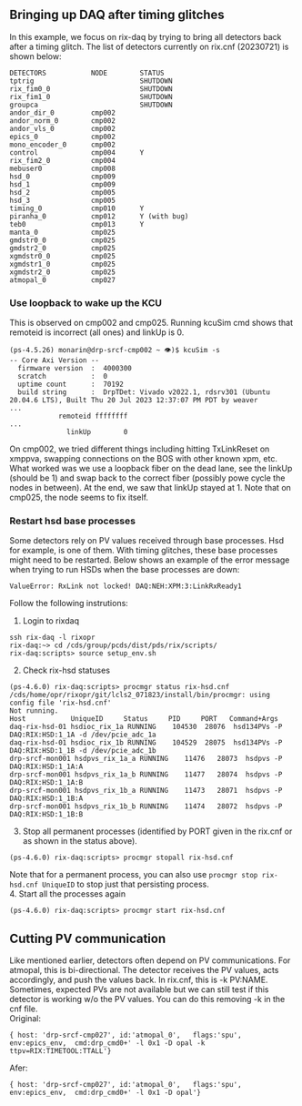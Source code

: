 ## Bringing up DAQ after timing glitches
In this example, we focus on rix-daq by trying to bring all detectors back after a timing glitch. The list of detectors currently on rix.cnf (20230721) is shown below:
```
DETECTORS           NODE        STATUS
tptrig                          SHUTDOWN
rix_fim0_0                      SHUTDOWN
rix_fim1_0                      SHUTDOWN
groupca                         SHUTDOWN
andor_dir_0         cmp002      
andor_norm_0        cmp002
andor_vls_0         cmp002
epics_0             cmp002
mono_encoder_0      cmp002
control             cmp004      Y
rix_fim2_0          cmp004
mebuser0            cmp008
hsd_0               cmp009      
hsd_1               cmp009
hsd_2               cmp005
hsd_3               cmp005
timing_0            cmp010      Y
piranha_0           cmp012      Y (with bug)
teb0                cmp013      Y
manta_0             cmp025
gmdstr0_0           cmp025
gmdstr2_0           cmp025
xgmdstr0_0          cmp025
xgmdstr1_0          cmp025
xgmdstr2_0          cmp025
atmopal_0           cmp027
```
### Use loopback to wake up the KCU
This is observed on cmp002 and cmp025. Running kcuSim cmd shows that remoteid is incorrect (all ones) and linkUp is 0. 
```
(ps-4.5.26) monarin@drp-srcf-cmp002 ~ 👁)$ kcuSim -s
-- Core Axi Version --
  firmware version  :  4000300
  scratch           :  0
  uptime count      :  70192
  build string      :  DrpTDet: Vivado v2022.1, rdsrv301 (Ubuntu 20.04.6 LTS), Built Thu 20 Jul 2023 12:37:07 PM PDT by weaver
...
            remoteid ffffffff
...
              linkUp        0

```
On cmp002, we tried different things including hitting TxLinkReset on xmppva, swapping connections on the BOS with other known xpm, etc. What worked was we use a loopback fiber on the dead lane, see the linkUp (should be 1) and swap back to the correct fiber (possibly powe cycle the nodes in between). At the end, we saw that linkUp stayed at 1.
Note that on cmp025, the node seems to fix itself.
### Restart hsd base processes
Some detectors rely on PV values received through base processes. Hsd for example, is one of them. With timing glitches, these base processes might need to be restarted. Below shows an example of the error message when trying to run HSDs when the base processes are down:
```
ValueError: RxLink not locked! DAQ:NEH:XPM:3:LinkRxReady1
```
Follow the following instrutions:
1. Login to rixdaq
```
ssh rix-daq -l rixopr
rix-daq:~> cd /cds/group/pcds/dist/pds/rix/scripts/
rix-daq:scripts> source setup_env.sh
```
2. Check rix-hsd statuses
```
(ps-4.6.0) rix-daq:scripts> procmgr status rix-hsd.cnf 
/cds/home/opr/rixopr/git/lcls2_071823/install/bin/procmgr: using config file 'rix-hsd.cnf'
Not running.
Host           UniqueID     Status     PID     PORT   Command+Args
daq-rix-hsd-01 hsdioc_rix_1a RUNNING    104530  28076  hsd134PVs -P DAQ:RIX:HSD:1_1A -d /dev/pcie_adc_1a
daq-rix-hsd-01 hsdioc_rix_1b RUNNING    104529  28075  hsd134PVs -P DAQ:RIX:HSD:1_1B -d /dev/pcie_adc_1b
drp-srcf-mon001 hsdpvs_rix_1a_a RUNNING    11476   28073  hsdpvs -P DAQ:RIX:HSD:1_1A:A
drp-srcf-mon001 hsdpvs_rix_1a_b RUNNING    11477   28074  hsdpvs -P DAQ:RIX:HSD:1_1A:B
drp-srcf-mon001 hsdpvs_rix_1b_a RUNNING    11473   28071  hsdpvs -P DAQ:RIX:HSD:1_1B:A
drp-srcf-mon001 hsdpvs_rix_1b_b RUNNING    11474   28072  hsdpvs -P DAQ:RIX:HSD:1_1B:B
```
3. Stop all permanent processes (identified by PORT given in the rix.cnf or as shown in the status above).
```
(ps-4.6.0) rix-daq:scripts> procmgr stopall rix-hsd.cnf
```
Note that for a permanent process, you can also use `procmgr stop rix-hsd.cnf UniqueID` to stop just that persisting process.  
4. Start all the processes again
```
(ps-4.6.0) rix-daq:scripts> procmgr start rix-hsd.cnf
```
## Cutting PV communication
Like mentioned earlier, detectors often depend on PV communications. For atmopal, this is bi-directional. The detector receives the PV values, acts accordingly, and push the values back. In rix.cnf, this is -k PV:NAME. Sometimes, expected PVs are not available but we can still test if this detector is working w/o the PV values. You can do this removing -k in the cnf file.  
Original:   
```
{ host: 'drp-srcf-cmp027', id:'atmopal_0',   flags:'spu', env:epics_env,  cmd:drp_cmd0+' -l 0x1 -D opal -k ttpv=RIX:TIMETOOL:TTALL'}
```
Afer:       
```
{ host: 'drp-srcf-cmp027', id:'atmopal_0',   flags:'spu', env:epics_env,  cmd:drp_cmd0+' -l 0x1 -D opal'}
```
